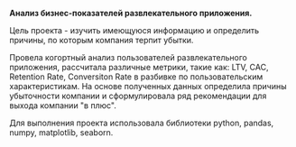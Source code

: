 **Анализ бизнес-показателей развлекательного приложения.**

Цель проекта - изучить имеющуюся информацию и определить причины, по которым компания терпит убытки. 

Провела когортный анализ пользователей развлекательного приложения, рассчитала различные метрики, такие как: LTV, CAC, Retention Rate, Conversiton Rate в разбивке по пользовательским характеристикам. На основе полученных данных определила причины убыточности компании и сформулировала ряд рекомендации для выхода компании "в плюс".

Для выполнения проекта использовала библиотеки python, pandas, numpy, matplotlib, seaborn.
